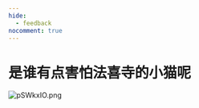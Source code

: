 ```yaml
---
hide:
  - feedback
nocomment: true
---
```


# 是谁有点害怕法喜寺的小猫呢



![pSWkxIO.png](https://s1.ax1x.com/2023/02/09/pSWkxIO.png)

